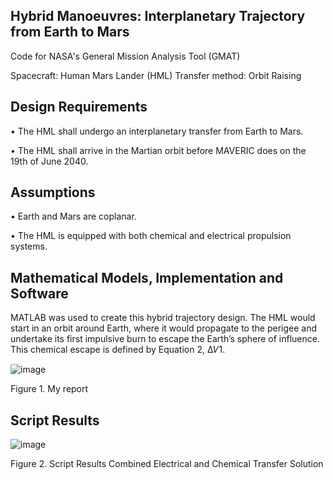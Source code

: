 ## Hybrid Manoeuvres: Interplanetary Trajectory from Earth to Mars

Code for NASA's General Mission Analysis Tool (GMAT)

Spacecraft: Human Mars Lander (HML)
Transfer method: Orbit Raising

## Design Requirements
• The HML shall undergo an interplanetary transfer from Earth to Mars.

• The HML shall arrive in the Martian orbit before MAVERIC does on the 19th of June 2040.

## Assumptions
• Earth and Mars are coplanar.

• The HML is equipped with both chemical and electrical propulsion systems.

## Mathematical Models, Implementation and Software

MATLAB was used to create this hybrid trajectory design. The HML would start in an
orbit around Earth, where it would propagate to the perigee and undertake its first impulsive burn
to escape the Earth’s sphere of influence. This chemical escape is defined by Equation 2, ∆𝑉1. 

![image](https://github.com/user-attachments/assets/007a0021-eafb-4010-9436-ad7c462e9d0c)

Figure 1. My report

## Script Results

![image](https://github.com/user-attachments/assets/d7875b80-d0b8-439f-b3e3-4d7b2766ed1a)


Figure 2. Script Results Combined Electrical and Chemical Transfer Solution

